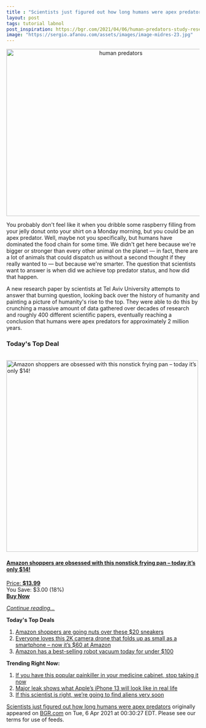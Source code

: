 ```yaml
---
title : "Scientists just figured out how long humans were apex predators"
layout: post
tags: tutorial labnol
post_inspiration: https://bgr.com/2021/04/06/human-predators-study-research/
image: "https://sergio.afanou.com/assets/images/image-midres-23.jpg"
---
```


<center><a href="https://bgr.com/2021/04/06/human-predators-study-research/" class="bgr-rss-featured-image bgr-rss-test-class"><img loading="lazy" width="581" height="436" src="https://bgr.com/wp-content/uploads/2021/04/adobestock_250313661.jpg?quality=70&amp;strip=all&amp;w=581" class="attachment-feed_normal size-feed_normal wp-post-image" alt="human predators" loading="lazy" srcset="https://bgr.com/wp-content/uploads/2021/04/adobestock_250313661.jpg 1200w, https://bgr.com/wp-content/uploads/2021/04/adobestock_250313661.jpg?resize=150,113 150w, https://bgr.com/wp-content/uploads/2021/04/adobestock_250313661.jpg?resize=300,225 300w, https://bgr.com/wp-content/uploads/2021/04/adobestock_250313661.jpg?resize=768,576 768w, https://bgr.com/wp-content/uploads/2021/04/adobestock_250313661.jpg?resize=1024,768 1024w, https://bgr.com/wp-content/uploads/2021/04/adobestock_250313661.jpg?resize=581,436 581w, https://bgr.com/wp-content/uploads/2021/04/adobestock_250313661.jpg?resize=664,498 664w, https://bgr.com/wp-content/uploads/2021/04/adobestock_250313661.jpg?resize=782,587 782w, https://bgr.com/wp-content/uploads/2021/04/adobestock_250313661.jpg?resize=827,620 827w, https://bgr.com/wp-content/uploads/2021/04/adobestock_250313661.jpg?resize=120,90 120w, https://bgr.com/wp-content/uploads/2021/04/adobestock_250313661.jpg?resize=800,600 800w" sizes="(max-width: 581px) 100vw, 581px" title="human predators" /></a></center><p>You probably don't feel like it when you dribble some raspberry filling from your jelly donut onto your shirt on a Monday morning, but you could be an apex predator. Well, maybe not you specifically, but humans have dominated the food chain for some time. We didn't get here because we're bigger or stronger than every other animal on the planet &mdash; in fact, there are a lot of animals that could dispatch us without a second thought if they really wanted to &mdash; but because we're smarter. The question that scientists want to answer is when did we achieve top predator status, and how did that happen.</p>
<p>A new research paper by scientists at Tel Aviv University attempts to answer that burning question, looking back over the history of humanity and painting a picture of humanity's rise to the top. They were able to do this by crunching a massive amount of data gathered over decades of research and roughly 400 different scientific papers, eventually reaching a conclusion that humans were apex predators for approximately 2 million years.</p>
<h3>Today's Top Deal</h3>
<p><a href="https://www.amazon.com/Carote-Stone-Derived-Non-Stick-Switzerland-Including/dp/B0732NXYNS?tag=b0c55topdeals-20"><br><img height="500px" width="500px" src="https://m.media-amazon.com/images/I/41WpDGJAThL.jpg" alt="Amazon shoppers are obsessed with this nonstick frying pan &ndash; today it&rsquo;s only $14!"><br></a></p>
<h4><a href="https://www.amazon.com/Carote-Stone-Derived-Non-Stick-Switzerland-Including/dp/B0732NXYNS?tag=b0c55rss-20">Amazon shoppers are obsessed with this nonstick frying pan &ndash; today it&rsquo;s only $14!</a></h4>
<p><a href="https://www.amazon.com/Carote-Stone-Derived-Non-Stick-Switzerland-Including/dp/B0732NXYNS?tag=b0c55rss-20">Price: <strong>$13.99</strong></a><br><span>You Save: $3.00 (18%)</span><br><strong><a href="https://www.amazon.com/Carote-Stone-Derived-Non-Stick-Switzerland-Including/dp/B0732NXYNS?tag=b0c55rss-20">Buy Now</a></strong></p>
<p><a href="https://bgr.com/2021/04/06/human-predators-study-research/" class="more-link"><em>Continue reading...</em></a></p>

<p><strong>Today's Top Deals</strong></p>
<ol>
<li><a href="https://bgr.com/2021/04/05/amazon-shoppers-are-going-nuts-over-these-20-sneakers/?utm_source=rss&#038;utm_campaign=topdeals">Amazon shoppers are going nuts over these $20 sneakers</a></li>
<li><a href="https://bgr.com/2021/04/05/drone-with-camera-amazon-best-deal-april-2021-potensic-elfin/?utm_source=rss&#038;utm_campaign=topdeals">Everyone loves this 2K camera drone that folds up as small as a smartphone &#8211; now it&#8217;s $60 at Amazon</a></li>
<li><a href="https://bgr.com/2021/04/05/best-robot-vacuum-deals-on-amazon-april-2021/?utm_source=rss&#038;utm_campaign=topdeals">Amazon has a best-selling robot vacuum today for under $100</a></li>
</ol>

<p><strong>Trending Right Now:</strong></p>
<ol>
<li><a href="https://bgr.com/2021/04/05/drug-recall-acetaminophen-tablets/">If you have this popular painkiller in your medicine cabinet, stop taking it now</a></li>
<li><a href="https://bgr.com/2021/04/05/iphone-13-pro-release-notch-smaller-design-mockup/">Major leak shows what Apple&#8217;s iPhone 13 will look like in real life</a></li>
<li><a href="https://bgr.com/2021/04/05/alien-life-discovery-james-webb/">If this scientist is right, we’re going to find aliens very soon</a></li>
</ol>
<p><a href="https://bgr.com/2021/04/06/human-predators-study-research/">Scientists just figured out how long humans were apex predators</a> originally appeared on <a href="http://bgr.com">BGR.com</a> on Tue, 6 Apr 2021 at 00:30:27 EDT. Please see our terms for use of feeds.</p>
